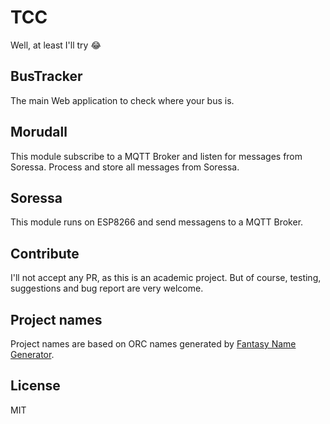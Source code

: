 # TCC

Well, at least I'll try :joy:

## BusTracker

The main Web application to check where your bus is.

## Morudall

This module subscribe to a MQTT Broker and listen for messages from Soressa. Process and store all messages from Soressa.

## Soressa

This module runs on ESP8266 and send messagens to a MQTT Broker.

## Contribute

I'll not accept any PR, as this is an academic project. But of course, testing, suggestions and bug report are very welcome.

## Project names

Project names are based on ORC names generated by [Fantasy Name Generator](http://www.fantasynamegen.com/orc/short/).

## License

MIT
